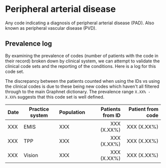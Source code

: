 # Peripheral arterial disease

Any code indicating a diagnosis of peripheral arterial disease (PAD). Also known as peripheral vascular disease (PVD).

## Prevalence log

By examining the prevalence of codes (number of patients with the code in their record) broken down by clinical system, we can attempt to validate the clinical code sets and the reporting of the conditions. Here is a log for this code set.

The discrepancy between the patients counted when using the IDs vs using the clinical codes is due to these being new codes which haven't all filtered through to the main Graphnet dictionary. The prevalence range `X.XX% - X.XX%` suggests that this code set is well defined.

| Date | Practice system | Population | Patients from ID | Patient from code |
| ---- | --------------- | ---------- | ---------------: | ----------------: |
| XXX  | EMIS            | XXX        |      XXX (X.XX%) |       XXX (X.XX%) |
| XXX  | TPP             | XXX        |      XXX (X.XX%) |       XXX (X.XX%) |
| XXX  | Vision          | XXX        |      XXX (X.XX%) |       XXX (X.XX%) |
